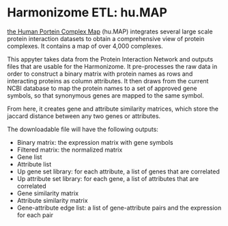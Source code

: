 # Harmonizome ETL: hu.MAP

[the Human Portein Complex Map](http://hu.proteincomplexes.org/) (hu.MAP) integrates several large scale protein interaction datasets to obtain a comprehensive view of protein complexes. It contains a map of over 4,000 complexes.

This appyter takes data from the Protein Interaction Network and outputs files that are usable for the Harmonizome. It pre-processes the raw data  in order to construct a binary matrix with protein names as rows and interacting proteins as column attributes. It then draws from the current NCBI database to map the protein names to a set of approved gene symbols, so that synonymous genes are mapped to the same symbol. 

From here, it creates gene and attribute similarity matrices, which store the jaccard distance between any two genes or attributes. 

The downloadable file will have the following outputs:
* Binary matrix: the expression matrix with gene symbols
* Filtered matrix: the normalized matrix
* Gene list
* Attribute list 
* Up gene set library: for each attribute, a list of genes that are correlated
* Up attribute set library: for each gene, a list of attributes that are correlated
* Gene similarity matrix
* Attribute similarity matrix
* Gene-attribute edge list: a list of gene-attribute pairs and the expression for each pair 
